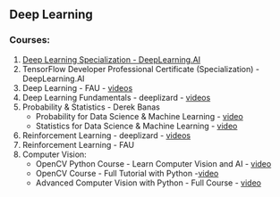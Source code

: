 ## Deep Learning

### Courses:

1. [Deep Learning Specialization - DeepLearning.AI](deep-learning-specialization/)
2. TensorFlow Developer Professional Certificate (Specialization) - DeepLearning.AI
3. Deep Learning - FAU - [videos]()
4. Deep Learning Fundamentals - deeplizard - [videos](https://www.youtube.com/playlist?list=PLZbbT5o_s2xq7LwI2y8_QtvuXZedL6tQU)
5. Probability & Statistics - Derek Banas
    - Probability for Data Science & Machine Learning - [video](https://www.youtube.com/watch?v=sEte4hXEgJ8)
    - Statistics for Data Science & Machine Learning - [video](https://www.youtube.com/watch?v=tcusIOfI_GM)
6. Reinforcement Learning - deeplizard - [videos](https://www.youtube.com/playlist?list=PLZbbT5o_s2xoWNVdDudn51XM8lOuZ_Njv)
7. Reinforcement Learning - FAU
8. Computer Vision:
    - OpenCV Python Course - Learn Computer Vision and AI - [video](https://www.youtube.com/watch?v=P4Z8_qe2Cu0)
	- OpenCV Course - Full Tutorial with Python -[video](https://www.youtube.com/watch?v=oXlwWbU8l2o)
	- Advanced Computer Vision with Python - Full Course - [video](https://www.youtube.com/watch?v=01sAkU_NvOY)

